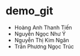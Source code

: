 # demo_git
- Hoàng Anh Thanh Tiến
- Nguyễn Ngọc Như Ý
- Nguyễn Thị Kim Ngân
- Trần Phương Ngọc Trúc
